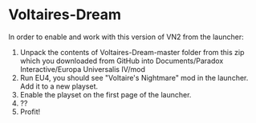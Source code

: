 # Voltaires-Dream
 
In order to enable and work with this version of VN2 from the launcher:

1. Unpack the contents of Voltaires-Dream-master folder from this zip which you downloaded from GitHub into Documents/Paradox Interactive/Europa Universalis IV/mod
2. Run EU4, you should see "Voltaire's Nightmare" mod in the launcher. Add it to a new playset.
3. Enable the playset on the first page of the launcher.
4. ??
5. Profit!
